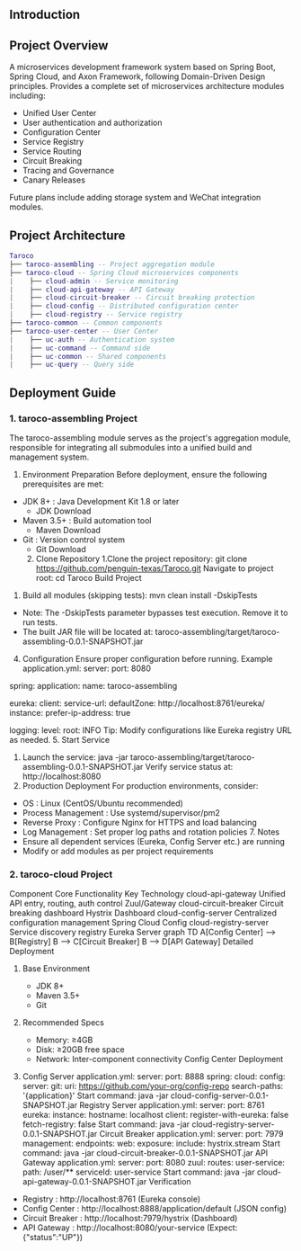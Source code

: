 ## Introduction

## Project Overview

A microservices development framework system based on Spring Boot, Spring Cloud, and Axon Framework, following Domain-Driven Design principles. Provides a complete set of microservices architecture modules including:
- Unified User Center
- User authentication and authorization
- Configuration Center
- Service Registry
- Service Routing
- Circuit Breaking
- Tracing and Governance
- Canary Releases

Future plans include adding storage system and WeChat integration modules.

## Project Architecture

```lua
Taroco
├── taroco-assembling -- Project aggregation module
├── taroco-cloud -- Spring Cloud microservices components
|    ├── cloud-admin -- Service monitoring
|    ├── cloud-api-gateway -- API Gateway
|    ├── cloud-circuit-breaker -- Circuit breaking protection
|    ├── cloud-config -- Distributed configuration center
|    ├── cloud-registry -- Service registry
├── taroco-common -- Common components
├── taroco-user-center -- User Center
|    ├── uc-auth -- Authentication system
|    ├── uc-command -- Command side
|    ├── uc-common -- Shared components
|    ├── uc-query -- Query side
```
## Deployment Guide
### 1. taroco-assembling Project
The taroco-assembling module serves as the project's aggregation module, responsible for integrating all submodules into a unified build and management system.
 1. Environment Preparation
Before deployment, ensure the following prerequisites are met:

- JDK 8+ : Java Development Kit 1.8 or later
  - JDK Download
- Maven 3.5+ : Build automation tool
  - Maven Download
- Git : Version control system
  - Git Download 
  2. Clone Repository
1.Clone the project repository:
git clone https://github.com/penguin-texas/Taroco.git
Navigate to project root:
cd Taroco
Build Project
1. Build all modules (skipping tests):
mvn clean install -DskipTests
- Note: The -DskipTests parameter bypasses test execution. Remove it to run tests.
- The built JAR file will be located at:
taroco-assembling/target/taroco-assembling-0.0.1-SNAPSHOT.jar
4. Configuration
Ensure proper configuration before running. Example application.yml:
server:
  port: 8080

spring:
  application:
    name: taroco-assembling

eureka:
  client:
    service-url:
      defaultZone: http://localhost:8761/eureka/
  instance:
    prefer-ip-address: true

logging:
  level:
    root: INFO
    Tip: Modify configurations like Eureka registry URL as needed.
 5. Start Service
1. Launch the service:
java -jar taroco-assembling/target/taroco-assembling-0.0.1-SNAPSHOT.jar
Verify service status at:
http://localhost:8080
6. Production Deployment
For production environments, consider:

- OS : Linux (CentOS/Ubuntu recommended)
- Process Management : Use systemd/supervisor/pm2
- Reverse Proxy : Configure Nginx for HTTPS and load balancing
- Log Management : Set proper log paths and rotation policies 7. Notes
- Ensure all dependent services (Eureka, Config Server etc.) are running
- Modify or add modules as per project requirements
### 2. taroco-cloud Project
Component Core Functionality Key Technology cloud-api-gateway Unified API entry, routing, auth control Zuul/Gateway cloud-circuit-breaker Circuit breaking dashboard Hystrix Dashboard cloud-config-server Centralized configuration management Spring Cloud Config cloud-registry-server Service discovery registry Eureka Server
graph TD
    A[Config Center] --> B[Registry]
    B --> C[Circuit Breaker]
    B --> D[API Gateway]
    Detailed Deployment
1. Base Environment
   
   - JDK 8+
   - Maven 3.5+
   - Git
2. Recommended Specs
   
   - Memory: ≥4GB
   - Disk: ≥20GB free space
   - Network: Inter-component connectivity Config Center Deployment
1. Config Server application.yml:
server:
  port: 8888
spring:
  cloud:
    config:
      server:
        git:
          uri: https://github.com/your-org/config-repo
          search-paths: '{application}'
          Start command:
          java -jar cloud-config-server-0.0.1-SNAPSHOT.jar
          Registry Server application.yml:
          server:
  port: 8761
eureka:
  instance:
    hostname: localhost
  client:
    register-with-eureka: false
    fetch-registry: false
    Start command:
    java -jar cloud-registry-server-0.0.1-SNAPSHOT.jar
    Circuit Breaker application.yml:
    server:
  port: 7979
management:
  endpoints:
    web:
      exposure:
        include: hystrix.stream
        Start command:
        java -jar cloud-circuit-breaker-0.0.1-SNAPSHOT.jar
        API Gateway application.yml:
        server:
  port: 8080
zuul:
  routes:
    user-service:
      path: /user/**
      serviceId: user-service
      Start command:
      java -jar cloud-api-gateway-0.0.1-SNAPSHOT.jar
      Verification
- Registry : http://localhost:8761 (Eureka console)
- Config Center : http://localhost:8888/application/default (JSON config)
- Circuit Breaker : http://localhost:7979/hystrix (Dashboard)
- API Gateway : http://localhost:8080/your-service (Expect: {"status":"UP"})
<!-- by zlg -->

